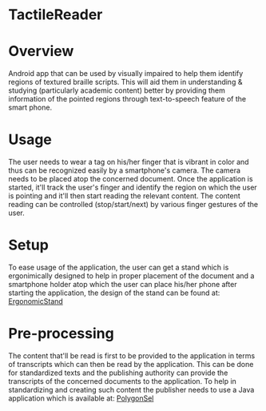 # TactileReader

# Overview
Android app that can be used by visually impaired to help them identify regions of textured braille scripts. This will aid them in understanding & studying (particularly academic content) better by providing them information of the pointed regions through text-to-speech feature of the smart phone.

# Usage
The user needs to wear a tag on his/her finger that is vibrant in color and thus can be recognized easily by a smartphone's camera. The camera needs to be placed atop the concerned document. Once the application is started, it'll track the user's finger and identify the region on which the user is pointing and it'll then start reading the relevant content.
The content reading can be controlled (stop/start/next) by various finger gestures of the user.

# Setup
To ease usage of the application, the user can get a stand which is ergonimically designed to help in proper placement of the document and a smartphone holder atop which the user can place his/her phone after starting the application, the design of the stand can be found at: [ErgonomicStand](https://github.com/nikhilaii93/ErgonomicStand)

# Pre-processing
The content that'll be read is first to be provided to the application in terms of transcripts which can then be read by the application. This can be done for standardized texts and the publishing authority can provide the transcripts of the concerned documents to the application. To help in standardizing and creating such content the publisher needs to use a Java application which is available at: [PolygonSel](https://github.com/nikhilaii93/PolygonSel)

